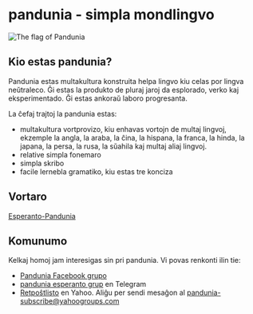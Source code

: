 pandunia - simpla mondlingvo
============================

![](http://www.pandunia.info/kuvat/bandera.png "The flag of Pandunia")

## Kio estas pandunia?

Pandunia estas multakultura konstruita helpa lingvo kiu celas por lingva neŭtraleco. Ĝi estas la produkto de pluraj jaroj da esplorado, verko kaj eksperimentado. Ĝi estas ankoraŭ laboro progresanta.

La ĉefaj trajtoj la pandunia estas:

- multakultura vortprovizo, kiu enhavas vortojn de multaj lingvoj, ekzemple la angla, la araba, la ĉina, la hispana, la franca, la hinda, la japana, la persa, la rusa, la sŭahila kaj multaj aliaj lingvoj.
- relative simpla fonemaro
- simpla skribo
- facile lernebla gramatiko, kiu estas tre konciza

## Vortaro

[Esperanto-Pandunia](esperanto-pandunia.md)

## Komunumo

Kelkaj homoj jam interesigas sin pri pandunia. Vi povas renkonti ilin tie:

- [Pandunia Facebook grupo](http://www.facebook.com/groups/pandunia)
- [pandunia esperanto grup](https://telegram.me/joinchat/APGe_EEjdrXFNPU02vKWSg) en Telegram
- [Retpoŝtlisto](https://groups.yahoo.com/neo/groups/pandunia/info) en Yahoo. Aliĝu per sendi mesaĝon al pandunia-subscribe@yahoogroups.com
